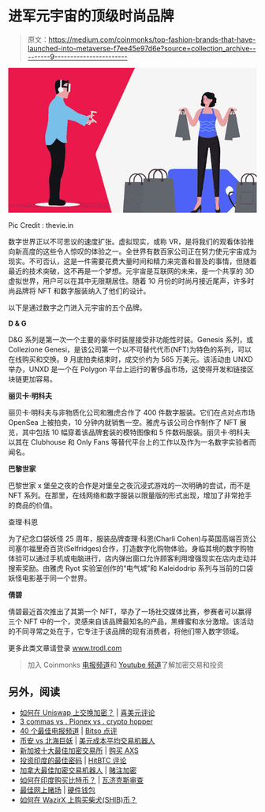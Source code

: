 # 进军元宇宙的顶级时尚品牌

> 原文：<https://medium.com/coinmonks/top-fashion-brands-that-have-launched-into-metaverse-f7ee45e97d6e?source=collection_archive---------9----------------------->

![](img/a476778be04ddf253a66944dd8ae81ee.png)

Pic Credit : thevie.in

数字世界正以不可思议的速度扩张。虚拟现实，或称 VR，是将我们的观看体验推向新高度的这些令人惊叹的体验之一。全世界有数百家公司正在努力使元宇宙成为现实。不可否认，这是一件需要花费大量时间和精力来完善和普及的事情，但随着最近的技术突破，这不再是一个梦想。元宇宙是互联网的未来，是一个共享的 3D 虚拟世界，用户可以在其中无限期居住。随着 10 月份的时尚月接近尾声，许多时尚品牌将 NFT 和数字服装纳入了他们的设计。

以下是通过数字之门进入元宇宙的五个品牌。

**D & G**

D&G 系列是第一次一个主要的豪华时装屋接受非功能性时装。Genesis 系列，或 Collezione Genesi，是该公司第一个以不可替代代币(NFT)为特色的系列，可以在线购买和交换。9 月底拍卖结束时，成交价约为 565 万美元。该活动由 UNXD 举办，UNXD 是一个在 Polygon 平台上运行的奢侈品市场，这使得开发和链接区块链更加容易。

**丽贝卡·明科夫**

丽贝卡·明科夫与非物质化公司和雅虎合作了 400 件数字服装。它们在点对点市场 OpenSea 上被拍卖，10 分钟内就销售一空。雅虎与该公司合作制作了 NFT 展览，其中包括 10 幅穿着该品牌套装的模特图像和 5 件数码服装。丽贝卡·明科夫以其在 Clubhouse 和 Only Fans 等替代平台上的工作以及作为一名数字实验者而闻名。

**巴黎世家**

巴黎世家 x 堡垒之夜的合作是对堡垒之夜沉浸式游戏的一次明确的尝试，而不是 NFT 系列。在那里，在线网络和数字服装以限量版的形式出现，增加了非常抢手的商品的价值。

查理·科恩

为了纪念口袋妖怪 25 周年，服装品牌查理·科恩(Charli Cohen)与英国高端百货公司塞尔福里奇百货(Selfridges)合作，打造数字化购物体验。身临其境的数字购物体验可以通过手机或电脑进行，店内弹出窗口允许顾客利用增强现实在店内走动并搜索奖励。由雅虎 Ryot 实验室创作的“电气城”和 Kaleidodrip 系列与当前的口袋妖怪电影基于同一个世界。

**倩碧**

倩碧最近首次推出了其第一个 NFT，举办了一场社交媒体比赛，参赛者可以赢得三个 NFT 中的一个，灵感来自该品牌最知名的产品，黑蜂蜜和水分激增。该活动的不同寻常之处在于，它专注于该品牌的现有消费者，将他们带入数字领域。

更多此类文章请登录 www.trodl.com

> 加入 Coinmonks [电报频道](https://t.me/coincodecap)和 [Youtube 频道](https://www.youtube.com/c/coinmonks/videos)了解加密交易和投资

## 另外，阅读

*   [如何在 Uniswap 上交换加密？](https://blog.coincodecap.com/swap-crypto-on-uniswap) | [喜美元评论](https://blog.coincodecap.com/hi-dollar-review)
*   [3 commas vs . Pionex vs . crypto hopper](https://blog.coincodecap.com/3commas-vs-pionex-vs-cryptohopper)
*   [40 个最佳电报频道](https://blog.coincodecap.com/best-telegram-channels) | [Bitso 点评](https://blog.coincodecap.com/bitso-review)
*   [币安 vs 北海巨妖](https://blog.coincodecap.com/binance-vs-kraken) | [美元成本平均交易机器人](https://blog.coincodecap.com/pionex-dca-bot)
*   [新加坡十大最佳加密交易所](https://blog.coincodecap.com/crypto-exchange-in-singapore) | [购买 AXS](https://blog.coincodecap.com/buy-axs-token)
*   [投资印度的最佳密码](https://blog.coincodecap.com/best-crypto-to-invest-in-india-in-2021) | [HitBTC 评论](/coinmonks/hitbtc-review-c5143c5d53c2)
*   [加拿大最佳加密交易机器人](https://blog.coincodecap.com/5-best-crypto-trading-bots-in-canada) | [赌注加密](https://blog.coincodecap.com/staking-crypto)
*   [如何在印度购买比特币？](/coinmonks/buy-bitcoin-in-india-feb50ddfef94) | [瓦济克斯审查](/coinmonks/wazirx-review-5c811b074f5b)
*   [最佳网上赌场](https://blog.coincodecap.com/best-online-casinos) | [硬件钱包](/coinmonks/hardware-wallets-dfa1211730c6)
*   [如何在 WazirX 上购买柴犬(SHIB)币？](https://blog.coincodecap.com/buy-shiba-wazirx)